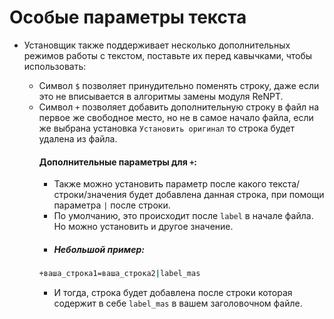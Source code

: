 # Особые параметры текста
- Установщик также поддерживает несколько дополнительных режимов работы с текстом, поставьте их перед кавычками, чтобы использовать:

  - Символ `$` позволяет принудительно поменять строку, даже если это не вписывается в алгоритмы замены модуля ReNPT. 
  - Символ `+` позволяет добавить дополнительную строку в файл на первое же свободное место, но не в самое начало файла, если же выбрана установка `Установить оригинал` то строка будет удалена из файла.
    #### Дополнительные параметры для `+`:
    * Также можно установить параметр после какого текста/строки/значения будет добавлена данная строка, при помощи параметра `|` после строки. 
    * По умолчанию, это происходит после `label` в начале файла. Но можно установить и другое значение.
    * ##### Небольшой пример:
    ```bash  
    +ваша_строка1=ваша_строка2|label_mas
    ```
    * И тогда, строка будет добавлена после строки которая содержит в себе `label_mas` в вашем заголовочном файле.
 
